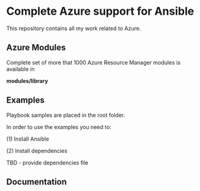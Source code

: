 # Complete Azure support for Ansible

This repository contains all my work related to Azure.

## Azure Modules

Complete set of more that 1000 Azure Resource Manager modules is available in

**modules/library**

## Examples

Playbook samples are placed in the root folder.

In order to use the examples you need to:

(1) Install Ansible

(2) Install dependencies

  TBD - provide dependencies file
  
## Documentation



